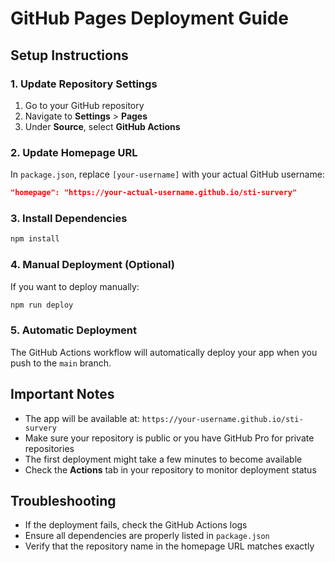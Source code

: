 # GitHub Pages Deployment Guide

## Setup Instructions

### 1. Update Repository Settings

1. Go to your GitHub repository
2. Navigate to **Settings** > **Pages**
3. Under **Source**, select **GitHub Actions**

### 2. Update Homepage URL

In `package.json`, replace `[your-username]` with your actual GitHub username:

```json
"homepage": "https://your-actual-username.github.io/sti-survery"
```

### 3. Install Dependencies

```bash
npm install
```

### 4. Manual Deployment (Optional)

If you want to deploy manually:

```bash
npm run deploy
```

### 5. Automatic Deployment

The GitHub Actions workflow will automatically deploy your app when you push to the `main` branch.

## Important Notes

- The app will be available at: `https://your-username.github.io/sti-survery`
- Make sure your repository is public or you have GitHub Pro for private repositories
- The first deployment might take a few minutes to become available
- Check the **Actions** tab in your repository to monitor deployment status

## Troubleshooting

- If the deployment fails, check the GitHub Actions logs
- Ensure all dependencies are properly listed in `package.json`
- Verify that the repository name in the homepage URL matches exactly 